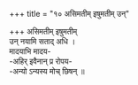 +++
title = "१० असिमतीम् इषुमतीम् उन्"

+++
असिमतीम् इषुमतीम्  
उन् नयामि सताद् अधि ।  
मादयाभि मादय-  
-अहिर् इवैनान् प्र रोपय-  
-अन्यो ऽन्यस्य मोच् छिषन् ॥